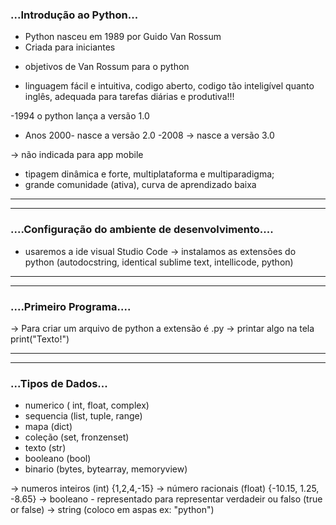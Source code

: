 ### ...Introdução ao Python...

- Python nasceu em 1989 por Guido Van Rossum
- Criada para iniciantes
* objetivos de Van Rossum para o python
- linguagem fácil e intuitiva, codigo aberto, codigo tão inteligível quanto inglês, adequada para tarefas
diárias e produtiva!!!

-1994 o python lança a versão 1.0
- Anos 2000- nasce a versão 2.0
-2008 -> nasce a versão 3.0

-> não indicada para app mobile

- tipagem dinâmica e forte, multiplataforma e multiparadigma;
- grande comunidade (ativa), curva de aprendizado baixa

-----------------------------------------------------------------------------
-----------------------------------------------------------------------------
### ....Configuração do ambiente de desenvolvimento....

- usaremos a ide visual Studio Code -> instalamos as extensões do python (autodocstring, identical sublime text, intellicode, python)

-----------------------------------------------------------------------------
-----------------------------------------------------------------------------
### ....Primeiro Programa....

-> Para criar um arquivo de python a extensão é .py
-> printar algo na tela print("Texto!")

-----------------------------------------------------------------------------
-----------------------------------------------------------------------------

### ...Tipos de Dados...
- numerico ( int, float, complex)
- sequencia (list, tuple, range)
- mapa (dict)
- coleção (set, fronzenset)
- texto (str)
- booleano (bool)
- binario (bytes, bytearray, memoryview)

-> numeros inteiros (int) {1,2,4,-15}
-> número racionais (float) {-10.15, 1.25, -8.65}
-> booleano - representado para representar verdadeir ou falso (true or false)
-> string (coloco em aspas ex: "python")